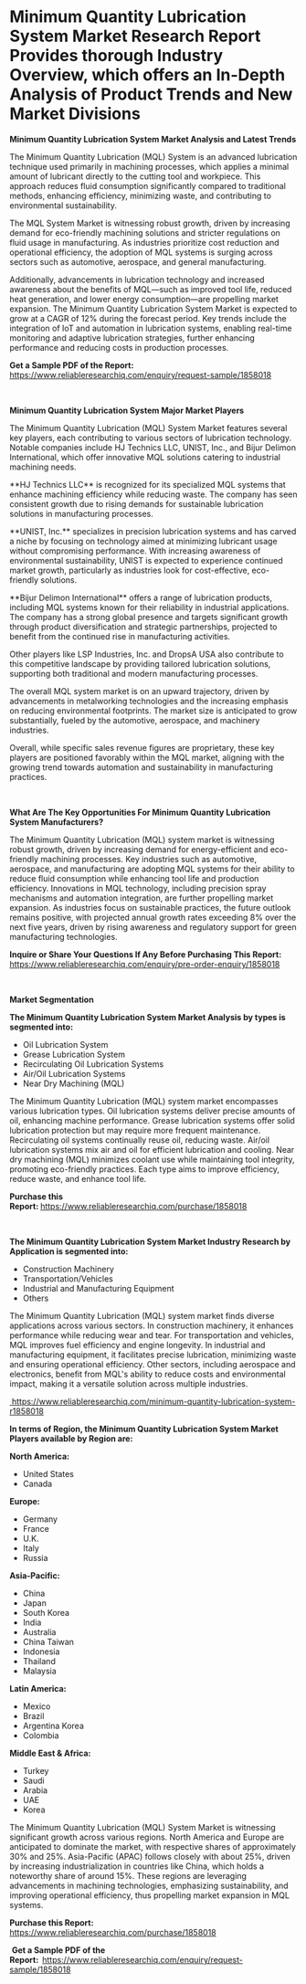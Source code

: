 <p><h1>Minimum Quantity Lubrication System Market Research Report Provides thorough Industry Overview, which offers an In-Depth Analysis of Product Trends and New Market Divisions</h1></p><p><strong>Minimum Quantity Lubrication System Market Analysis and Latest Trends</strong></p>
<p><p>The Minimum Quantity Lubrication (MQL) System is an advanced lubrication technique used primarily in machining processes, which applies a minimal amount of lubricant directly to the cutting tool and workpiece. This approach reduces fluid consumption significantly compared to traditional methods, enhancing efficiency, minimizing waste, and contributing to environmental sustainability. </p><p>The MQL System Market is witnessing robust growth, driven by increasing demand for eco-friendly machining solutions and stricter regulations on fluid usage in manufacturing. As industries prioritize cost reduction and operational efficiency, the adoption of MQL systems is surging across sectors such as automotive, aerospace, and general manufacturing. </p><p>Additionally, advancements in lubrication technology and increased awareness about the benefits of MQL—such as improved tool life, reduced heat generation, and lower energy consumption—are propelling market expansion. The Minimum Quantity Lubrication System Market is expected to grow at a CAGR of 12% during the forecast period. Key trends include the integration of IoT and automation in lubrication systems, enabling real-time monitoring and adaptive lubrication strategies, further enhancing performance and reducing costs in production processes.</p></p>
<p><strong>Get a Sample PDF of the Report:&nbsp;</strong> <a href="https://www.reliableresearchiq.com/enquiry/request-sample/1858018?utm_campaign=2580&utm_medium=2&utm_source=Github&utm_content=ia&utm_term=16042025&utm_id=minimum-quantity-lubrication-system">https://www.reliableresearchiq.com/enquiry/request-sample/1858018</a></p>
<p>&nbsp;</p>
<p><strong>Minimum Quantity Lubrication System Major Market Players</strong></p>
<p><p>The Minimum Quantity Lubrication (MQL) System Market features several key players, each contributing to various sectors of lubrication technology. Notable companies include HJ Technics LLC, UNIST, Inc., and Bijur Delimon International, which offer innovative MQL solutions catering to industrial machining needs. </p><p>**HJ Technics LLC** is recognized for its specialized MQL systems that enhance machining efficiency while reducing waste. The company has seen consistent growth due to rising demands for sustainable lubrication solutions in manufacturing processes.</p><p>**UNIST, Inc.** specializes in precision lubrication systems and has carved a niche by focusing on technology aimed at minimizing lubricant usage without compromising performance. With increasing awareness of environmental sustainability, UNIST is expected to experience continued market growth, particularly as industries look for cost-effective, eco-friendly solutions.</p><p>**Bijur Delimon International** offers a range of lubrication products, including MQL systems known for their reliability in industrial applications. The company has a strong global presence and targets significant growth through product diversification and strategic partnerships, projected to benefit from the continued rise in manufacturing activities.</p><p>Other players like LSP Industries, Inc. and DropsA USA also contribute to this competitive landscape by providing tailored lubrication solutions, supporting both traditional and modern manufacturing processes.</p><p>The overall MQL system market is on an upward trajectory, driven by advancements in metalworking technologies and the increasing emphasis on reducing environmental footprints. The market size is anticipated to grow substantially, fueled by the automotive, aerospace, and machinery industries.</p><p>Overall, while specific sales revenue figures are proprietary, these key players are positioned favorably within the MQL market, aligning with the growing trend towards automation and sustainability in manufacturing practices.</p></p>
<p>&nbsp;</p>
<p><strong>What Are The Key Opportunities For Minimum Quantity Lubrication System Manufacturers?</strong></p>
<p><p>The Minimum Quantity Lubrication (MQL) system market is witnessing robust growth, driven by increasing demand for energy-efficient and eco-friendly machining processes. Key industries such as automotive, aerospace, and manufacturing are adopting MQL systems for their ability to reduce fluid consumption while enhancing tool life and production efficiency. Innovations in MQL technology, including precision spray mechanisms and automation integration, are further propelling market expansion. As industries focus on sustainable practices, the future outlook remains positive, with projected annual growth rates exceeding 8% over the next five years, driven by rising awareness and regulatory support for green manufacturing technologies.</p></p>
<p><strong>Inquire or Share Your Questions If Any Before Purchasing This Report:</strong> <a href="https://www.reliableresearchiq.com/enquiry/pre-order-enquiry/1858018?utm_campaign=2580&utm_medium=2&utm_source=Github&utm_content=ia&utm_term=16042025&utm_id=minimum-quantity-lubrication-system">https://www.reliableresearchiq.com/enquiry/pre-order-enquiry/1858018</a></p>
<p>&nbsp;</p>
<p><strong>Market Segmentation</strong></p>
<p><strong>The Minimum Quantity Lubrication System Market Analysis by types is segmented into:</strong></p>
<p><ul><li>Oil Lubrication System</li><li>Grease Lubrication System</li><li>Recirculating Oil Lubrication Systems</li><li>Air/Oil Lubrication Systems</li><li>Near Dry Machining (MQL)</li></ul></p>
<p><p>The Minimum Quantity Lubrication (MQL) system market encompasses various lubrication types. Oil lubrication systems deliver precise amounts of oil, enhancing machine performance. Grease lubrication systems offer solid lubrication protection but may require more frequent maintenance. Recirculating oil systems continually reuse oil, reducing waste. Air/oil lubrication systems mix air and oil for efficient lubrication and cooling. Near dry machining (MQL) minimizes coolant use while maintaining tool integrity, promoting eco-friendly practices. Each type aims to improve efficiency, reduce waste, and enhance tool life.</p></p>
<p><strong>Purchase this Report:&nbsp;</strong><a href="https://www.reliableresearchiq.com/purchase/1858018?utm_campaign=2580&utm_medium=2&utm_source=Github&utm_content=ia&utm_term=16042025&utm_id=minimum-quantity-lubrication-system">https://www.reliableresearchiq.com/purchase/1858018</a></p>
<p>&nbsp;</p>
<p><strong>The Minimum Quantity Lubrication System Market Industry Research by Application is segmented into:</strong></p>
<p><ul><li>Construction Machinery</li><li>Transportation/Vehicles</li><li>Industrial and Manufacturing Equipment</li><li>Others</li></ul></p>
<p><p>The Minimum Quantity Lubrication (MQL) system market finds diverse applications across various sectors. In construction machinery, it enhances performance while reducing wear and tear. For transportation and vehicles, MQL improves fuel efficiency and engine longevity. In industrial and manufacturing equipment, it facilitates precise lubrication, minimizing waste and ensuring operational efficiency. Other sectors, including aerospace and electronics, benefit from MQL's ability to reduce costs and environmental impact, making it a versatile solution across multiple industries.</p></p>
<p><a href="https://www.reliableresearchiq.com/minimum-quantity-lubrication-system-r1858018?utm_campaign=2580&utm_medium=2&utm_source=Github&utm_content=ia&utm_term=16042025&utm_id=minimum-quantity-lubrication-system">&nbsp;https://www.reliableresearchiq.com/minimum-quantity-lubrication-system-r1858018</a></p>
<p><strong>In terms of Region, the Minimum Quantity Lubrication System Market Players available by Region are:</strong></p>
<p>
    <p> <strong> North America: </strong>
        <ul>
            <li>United States</li>
            <li>Canada</li>
        </ul>
        </p> 
    <p> <strong> Europe: </strong>
        <ul>
            <li>Germany</li>
            <li>France</li>
            <li>U.K.</li>
            <li>Italy</li>
            <li>Russia</li>
        </ul>
        </p> 
    <p> <strong> Asia-Pacific: </strong>
        <ul>
            <li>China</li>
            <li>Japan</li>
            <li>South Korea</li>
            <li>India</li>
            <li>Australia</li>
            <li>China Taiwan</li>
            <li>Indonesia</li>
            <li>Thailand</li>
            <li>Malaysia</li>
        </ul>
        </p> 
    <p> <strong> Latin America: </strong>
        <ul>
            <li>Mexico</li>
            <li>Brazil</li>
            <li>Argentina Korea</li>
            <li>Colombia</li>
        </ul>
        </p> 
    <p> <strong> Middle East & Africa: </strong>
        <ul>
            <li>Turkey</li>
            <li>Saudi</li>
            <li>Arabia</li>
            <li>UAE</li>
            <li>Korea</li>
        </ul>
    </p>
    </p>
<p><p>The Minimum Quantity Lubrication (MQL) System Market is witnessing significant growth across various regions. North America and Europe are anticipated to dominate the market, with respective shares of approximately 30% and 25%. Asia-Pacific (APAC) follows closely with about 25%, driven by increasing industrialization in countries like China, which holds a noteworthy share of around 15%. These regions are leveraging advancements in machining technologies, emphasizing sustainability, and improving operational efficiency, thus propelling market expansion in MQL systems.</p></p>
<p><strong>Purchase this Report: </strong><a href="https://www.reliableresearchiq.com/purchase/1858018?utm_campaign=2580&utm_medium=2&utm_source=Github&utm_content=ia&utm_term=16042025&utm_id=minimum-quantity-lubrication-system">https://www.reliableresearchiq.com/purchase/1858018</a></p>
<p>&nbsp;<strong>Get a Sample PDF of the Report:&nbsp;&nbsp;</strong><a href="https://www.reliableresearchiq.com/enquiry/request-sample/1858018?utm_campaign=2580&utm_medium=2&utm_source=Github&utm_content=ia&utm_term=16042025&utm_id=minimum-quantity-lubrication-system">https://www.reliableresearchiq.com/enquiry/request-sample/1858018</a></p>
<p><strong></strong></p>
<p><p></p><p></p><p></p></p>